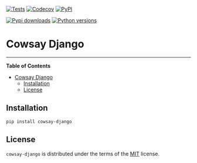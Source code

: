 [![Tests](https://img.shields.io/github/actions/workflow/status/kfields/cowsay-django/test.yml?label=Tests&style=for-the-badge)](https://github.com/kfields/cowsay-django/actions/workflows/test.yml)
[![Codecov](https://img.shields.io/codecov/c/github/kfields/cowsay-django?style=for-the-badge)](https://app.codecov.io/gh/kfields/cowsay-django)
[![PyPI](https://img.shields.io/pypi/v/cowsay-django.svg?style=for-the-badge&logo=appveyor)](https://pypi.org/project/cowsay-django/)

[![Pypi downloads](https://img.shields.io/pypi/dm/cowsay-django?style=for-the-badge)](https://pypistats.org/packages/cowsay-django)
[![Python versions](https://img.shields.io/pypi/pyversions/cowsay-django?style=social)](https://pypi.org/project/cowsay-django/)

# Cowsay Django

-----

**Table of Contents**

- [Cowsay Django](#cowsay-django)
  - [Installation](#installation)
  - [License](#license)

## Installation

```console
pip install cowsay-django
```

## License

`cowsay-django` is distributed under the terms of the [MIT](https://spdx.org/licenses/MIT.html) license.
